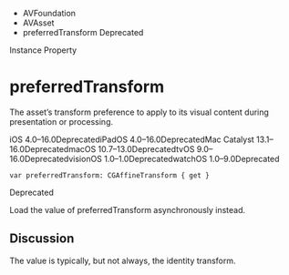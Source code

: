 

- AVFoundation
- AVAsset
-  preferredTransform Deprecated

Instance Property

# preferredTransform

The asset’s transform preference to apply to its visual content during presentation or processing.

iOS 4.0–16.0DeprecatediPadOS 4.0–16.0DeprecatedMac Catalyst 13.1–16.0DeprecatedmacOS 10.7–13.0DeprecatedtvOS 9.0–16.0DeprecatedvisionOS 1.0–1.0DeprecatedwatchOS 1.0–9.0Deprecated

``` source
var preferredTransform: CGAffineTransform { get }
```

Deprecated

Load the value of preferredTransform asynchronously instead.

## Discussion

The value is typically, but not always, the identity transform.

